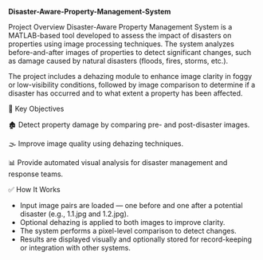  **Disaster-Aware-Property-Management-System**

Project Overview
Disaster-Aware Property Management System is a MATLAB-based tool developed to assess the impact of disasters on properties using image processing techniques. The system analyzes before-and-after images of properties to detect significant changes, such as damage caused by natural disasters (floods, fires, storms, etc.).

The project includes a dehazing module to enhance image clarity in foggy or low-visibility conditions, followed by image comparison to determine if a disaster has occurred and to what extent a property has been affected.

🧠 Key Objectives

🏚️ Detect property damage by comparing pre- and post-disaster images.

🌫️ Improve image quality using dehazing techniques.

📊 Provide automated visual analysis for disaster management and response teams.

✅ How It Works
- Input image pairs are loaded — one before and one after a potential disaster (e.g., 1.1.jpg and 1.2.jpg).
- Optional dehazing is applied to both images to improve clarity.
- The system performs a pixel-level comparison to detect changes.
- Results are displayed visually and optionally stored for record-keeping or integration with other systems.

